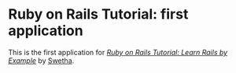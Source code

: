 # Ruby on Rails Tutorial: first application

This is the first application for [*Ruby on Rails Tutorial: Learn Rails by Example*](http://railstutorial.org/) by [Swetha](http://swetha.com).

